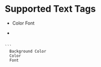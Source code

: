 # Supported Text Tags
- <p>
  Color
  Font

- ```html
<code>
```
  Background Color
  Color
  Font
  
